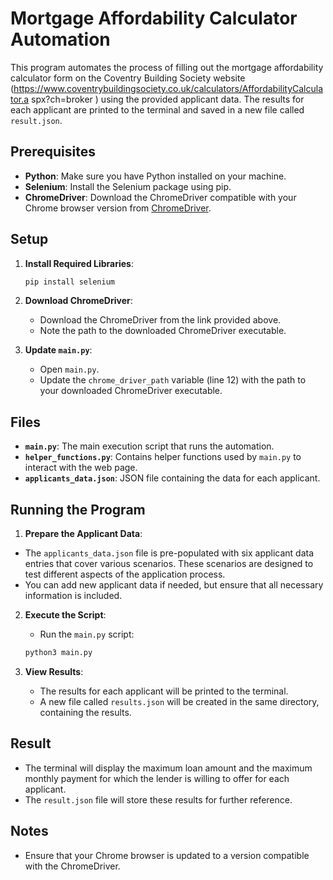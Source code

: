 # Mortgage Affordability Calculator Automation

This program automates the process of filling out the mortgage affordability calculator form on the Coventry Building Society website (https://www.coventrybuildingsociety.co.uk/calculators/AffordabilityCalculator.a spx?ch=broker
) using the provided applicant data. The results for each applicant are printed to the terminal and saved in a new file called `result.json`.

## Prerequisites

- **Python**: Make sure you have Python installed on your machine.
- **Selenium**: Install the Selenium package using pip.
- **ChromeDriver**: Download the ChromeDriver compatible with your Chrome browser version from [ChromeDriver](https://googlechromelabs.github.io/chrome-for-testing/).

## Setup

1. **Install Required Libraries**:
    ```bash
    pip install selenium
    ```

2. **Download ChromeDriver**:
    - Download the ChromeDriver from the link provided above.
    - Note the path to the downloaded ChromeDriver executable.

3. **Update `main.py`**:
    - Open `main.py`.
    - Update the `chrome_driver_path` variable (line 12) with the path to your downloaded ChromeDriver executable.

## Files

- **`main.py`**: The main execution script that runs the automation.
- **`helper_functions.py`**: Contains helper functions used by `main.py` to interact with the web page.
- **`applicants_data.json`**: JSON file containing the data for each applicant.

## Running the Program

1. **Prepare the Applicant Data**:
- The `applicants_data.json` file is pre-populated with six applicant data entries that cover various scenarios. These scenarios are designed to test different aspects of the application process.
- You can add new applicant data if needed, but ensure that all necessary information is included.

2. **Execute the Script**:
    - Run the `main.py` script:
    ```bash
    python3 main.py
    ```

3. **View Results**:
    - The results for each applicant will be printed to the terminal.
    - A new file called `results.json` will be created in the same directory, containing the results.

## Result

- The terminal will display the maximum loan amount and the maximum monthly payment for which the lender is willing to offer for each applicant.
- The `result.json` file will store these results for further reference.

## Notes

- Ensure that your Chrome browser is updated to a version compatible with the ChromeDriver.

